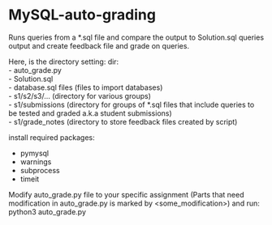 # MySQL-auto-grading
Runs queries from a *.sql file and compare the output to Solution.sql queries output and create feedback file and grade on queries. 

Here, is the directory setting:
dir:\
    - auto_grade.py\
    - Solution.sql\
    - database.sql files (files to import databases)\
    - s1/s2/s3/... (directory for various groups)\
    - s1/submissions (directory for groups of *.sql files that include queries to be tested and graded a.k.a student submissions)\
    - s1/grade_notes (directory to store feedback files created by script)

install required packages:
  - pymysql
  - warnings
  - subprocess
  - timeit


Modify auto_grade.py file to your specific assignment (Parts that need modification in auto_grade.py is marked by <some_modification>) and run:\
  python3 auto_grade.py
